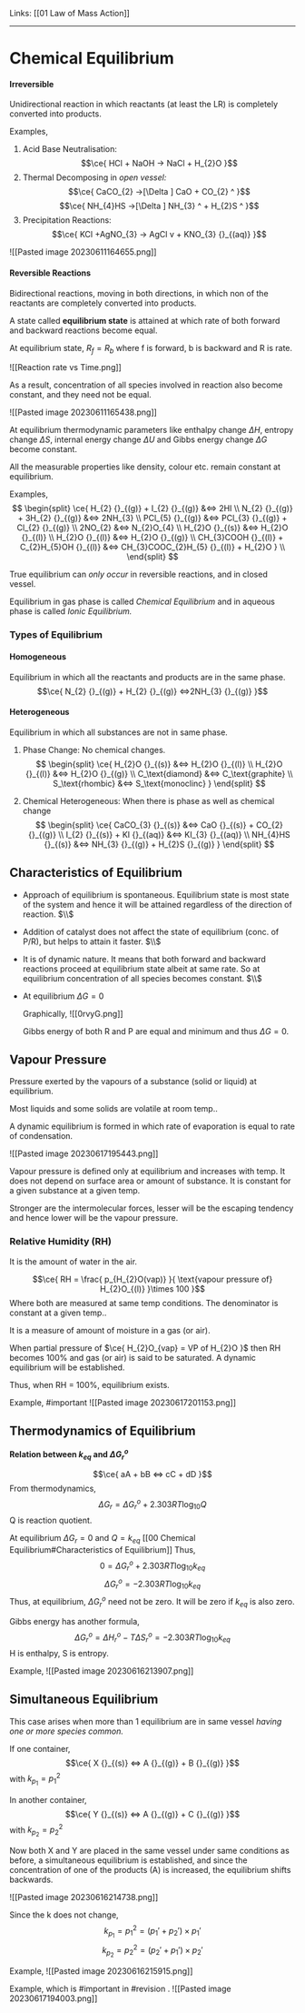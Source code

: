 Links: [[01  Law of Mass Action]]
___
# Chemical Equilibrium
#### Irreversible
Unidirectional reaction in which reactants (at least the LR) is completely converted into products. 

Examples,
1. Acid Base Neutralisation: 
	$$\ce{ HCl + NaOH -> NaCl + H_{2}O }$$
2. Thermal Decomposing in *open vessel:*
	$$\ce{ CaCO_{2} ->[\Delta ] CaO + CO_{2} ^ }$$
	$$\ce{ NH_{4}HS ->[\Delta ] NH_{3} ^ + H_{2}S ^ }$$
3. Precipitation Reactions:
	$$\ce{ KCl +AgNO_{3} -> AgCl v + KNO_{3} {}_{(aq)} }$$

![[Pasted image 20230611164655.png]]

#### Reversible Reactions
Bidirectional reactions, moving in both directions, in which non of the reactants are completely converted into products.

A state called **equilibrium state** is attained at which rate of both forward and backward reactions become equal. 

At equilibrium state, $R_{f} = R_{b}$ where f is forward, b is backward and R is rate. 

![[Reaction rate vs Time.png]]

As a result, concentration of all species involved in reaction also become constant, and they need not be equal. 

![[Pasted image 20230611165438.png]]

At equilibrium thermodynamic parameters like enthalpy change $\Delta H$, entropy change $\Delta S$, internal energy change $\Delta U$ and Gibbs energy change $\Delta G$ become constant. 


All the measurable properties like density, colour etc. remain constant at equilibrium. 

Examples,
$$
\begin{split}
\ce{ 
H_{2} {}_{(g)} + I_{2}  {}_{(g)} &<=> 2HI \\
N_{2} {}_{(g)} + 3H_{2} {}_{(g)} &<=> 2NH_{3} \\
PCl_{5} {}_{(g)} &<=> PCl_{3} {}_{(g)} + Cl_{2} {}_{(g)} \\
2NO_{2} &<=> N_{2}O_{4} \\
H_{2}O {}_{(s)} &<=> H_{2}O {}_{(l)} \\
H_{2}O {}_{(l)} &<=> H_{2}O {}_{(g)} \\
CH_{3}COOH {}_{(l)} + C_{2}H_{5}OH  {}_{(l)} &<=> CH_{3}COOC_{2}H_{5} {}_{(l)} + H_{2}O } \\
\end{split}
 $$

True equilibrium can *only occur* in reversible reactions, and in closed vessel. 

Equilibrium in gas phase is called *Chemical Equilibrium* and in aqueous phase is called *Ionic Equilibrium.*

### Types of Equilibrium 
#### Homogeneous
Equilibrium in which all the reactants and products are in the same phase. 
$$\ce{ N_{2} {}_{(g)} + H_{2} {}_{(g)} <=>2NH_{3} {}_{(g)} }$$

#### Heterogeneous
Equilibrium in which all substances are not in same phase.
1. Phase Change: No chemical changes. 
	$$
	\begin{split}
	\ce{ 
	H_{2}O {}_{(s)} &<=> H_{2}O {}_{(l)} \\
	H_{2}O {}_{(l)} &<=> H_{2}O {}_{(g)} \\
	C_\text{diamond} &<=> C_\text{graphite} \\
	S_\text{rhombic} &<=> S_\text{monoclinc} 
	}
	\end{split}
	$$

1. Chemical Heterogeneous: When there is phase as well as chemical change
	$$
	\begin{split}
	\ce{ 
	CaCO_{3} {}_{(s)} &<=> CaO {}_{(s)} + CO_{2} {}_{(g)} \\
	I_{2} {}_{(s)} + KI {}_{(aq)} &<=> KI_{3} {}_{(aq)} \\
	NH_{4}HS {}_{(s)} &<=> NH_{3} {}_{(g)} + H_{2}S {}_{(g)} 
	}
	\end{split}
	$$

## Characteristics of Equilibrium
- Approach of equilibrium is spontaneous. Equilibrium state is most state of the system and hence it will be attained regardless of the direction of reaction. 
  $\\$

- Addition of catalyst does not affect the state of equilibrium (conc. of P/R), but helps to attain it faster. 
	$\\$

- It is of dynamic nature. It means that both forward and backward reactions proceed at equilibrium state albeit at same rate. So at equilibrium concentration of all species becomes constant. 
  $\\$

- At equilibrium $\Delta G = 0$
  
  Graphically,
  ![[0rvyG.png]]
  
  Gibbs energy of both R and P are equal and minimum and thus $\Delta G = 0$. 

## Vapour Pressure
Pressure exerted by the vapours of a substance (solid or liquid) at equilibrium. 

Most liquids and some solids are volatile at room temp..

A dynamic equilibrium is formed in which rate of evaporation is equal to rate of condensation. 

![[Pasted image 20230617195443.png]]

Vapour pressure is defined only at equilibrium and increases with temp. 
It does not depend on surface area or amount of substance. It is constant for a given substance at a given temp. 

Stronger are the intermolecular forces, lesser will be the escaping tendency and hence lower will be the vapour pressure. 

### Relative Humidity (RH)
It is the amount of water in the air.

$$\ce{ RH = \frac{ p_{H_{2}O(vap)} }{ \text{vapour pressure of} H_{2}O_{(l)} }\times 100 }$$
Where both are measured at same temp conditions.
The denominator is constant at a given temp..

It is a measure of amount of moisture in a gas (or air). 

When partial pressure of $\ce{ H_{2}O_{vap} = VP of H_{2}O }$ then RH becomes 100% and gas (or air) is said to be saturated. A dynamic equilibrium will be established. 

Thus, when RH = 100%, equilibrium exists. 

Example, #important 
![[Pasted image 20230617201153.png]]

## Thermodynamics of Equilibrium 
**Relation between $k_{eq}$ and $\Delta G_{r}^{o}$**

$$\ce{ aA + bB <=> cC + dD }$$
From thermodynamics,
$$\Delta G_{r} = \Delta G^{o}_{r} + 2.303 RT\log_{10}Q$$
Q is reaction quotient. 

At equilibrium $\Delta G_{r} = 0$  and $Q = k_{eq}$
[[00 Chemical Equilibrium#Characteristics of Equilibrium]]
Thus,
$$0 = \Delta G^{o}_{r} + 2.303RT\log_{10}k_{eq}$$
$$\Delta G^{o}_{r} = -2.303RT\log_{10}k_{eq}$$
Thus, at equilibrium, $\Delta G^{o}_{r}$ need not be zero. It will be zero if $k_{eq}$ is also zero. 

Gibbs energy has another formula,
$$\Delta G^{o}_{r} = \Delta H^{o}_{r} - T\Delta S^{o}_{r} = -2.303RT\log_{10}k_{eq}$$
H is enthalpy, S is entropy. 

Example,
![[Pasted image 20230616213907.png]]

## Simultaneous Equilibrium 
This case arises when more than 1 equilibrium are in same vessel  *having one or more species common.* 

If one container,
$$\ce{ X {}_{(s)} <=> A {}_{(g)} + B {}_{(g)} }$$
with $k_{p_{1}} = p_{1}^{2}$

In another container,
$$\ce{ Y {}_{(s)} <=> A {}_{(g)} + C {}_{(g)} }$$
with $k_{p_{2}} = p_{2}^{2}$

Now both X and Y are placed in the same vessel under same conditions as before, a simultaneous equilibrium is established, and since the concentration of one of the products (A) is increased, the equilibrium shifts backwards. 

![[Pasted image 20230616214738.png]]

Since the k does not change,
$$k_{p_{1}}= p_{1}^{2} = (p_{1}' + p_{2}') \times p_{1}'$$
$$k_{p_{2}}= p_{2}^{2} = (p_{2}' + p_{1}') \times p_{2}'$$

Example,
![[Pasted image 20230616215915.png]]

Example, which is #important in #revision .
![[Pasted image 20230617194003.png]]






